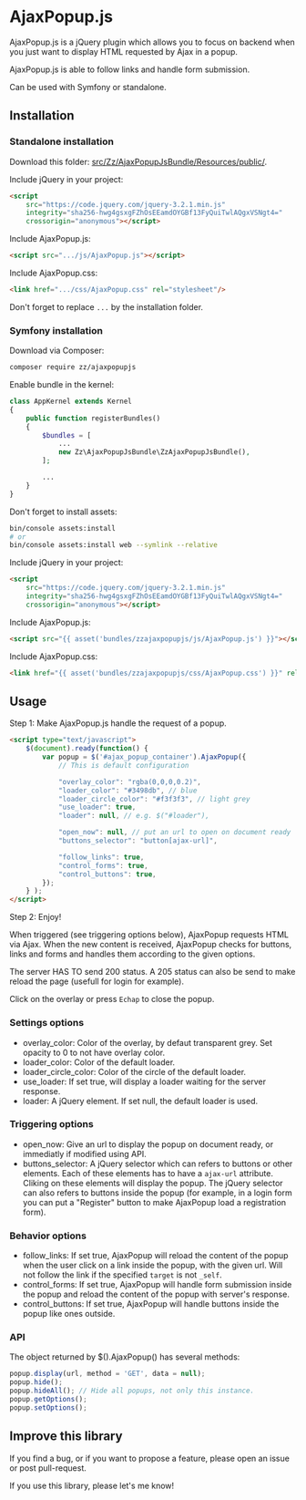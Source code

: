 AjaxPopup.js
============

AjaxPopup.js is a jQuery plugin which allows you to focus on backend when you just want to display HTML requested by Ajax in a popup.

AjaxPopup.js is able to follow links and handle form submission.

Can be used with Symfony or standalone.

## Installation

### Standalone installation

Download this folder: [src/Zz/AjaxPopupJsBundle/Resources/public/](https://github.com/Zzortell/AjaxPopup.js/tree/master/src/Zz/AjaxPopupJsBundle/Resources/public).

Include jQuery in your project:
```html
<script
    src="https://code.jquery.com/jquery-3.2.1.min.js"
    integrity="sha256-hwg4gsxgFZhOsEEamdOYGBf13FyQuiTwlAQgxVSNgt4="
    crossorigin="anonymous"></script>
```

Include AjaxPopup.js:
```html
<script src=".../js/AjaxPopup.js"></script>
```

Include AjaxPopup.css:
```html
<link href=".../css/AjaxPopup.css" rel="stylesheet"/>
```

Don't forget to replace `...` by the installation folder.

### Symfony installation

Download via Composer:
```bash
composer require zz/ajaxpopupjs
```

Enable bundle in the kernel:
```php
class AppKernel extends Kernel
{
    public function registerBundles()
    {
        $bundles = [
            ...
            new Zz\AjaxPopupJsBundle\ZzAjaxPopupJsBundle(),
        ];

        ...
    }
}
```

Don't forget to install assets:
```bash
bin/console assets:install
# or
bin/console assets:install web --symlink --relative
```

Include jQuery in your project:
```html
<script
	src="https://code.jquery.com/jquery-3.2.1.min.js"
	integrity="sha256-hwg4gsxgFZhOsEEamdOYGBf13FyQuiTwlAQgxVSNgt4="
	crossorigin="anonymous"></script>
```

Include AjaxPopup.js:
```html
<script src="{{ asset('bundles/zzajaxpopupjs/js/AjaxPopup.js') }}"></script>
```

Include AjaxPopup.css:
```html
<link href="{{ asset('bundles/zzajaxpopupjs/css/AjaxPopup.css') }}" rel="stylesheet"/>
```

## Usage

Step 1: Make AjaxPopup.js handle the request of a popup.
```html
<script type="text/javascript">
    $(document).ready(function() {
        var popup = $('#ajax_popup_container').AjaxPopup({
            // This is default configuration

            "overlay_color": "rgba(0,0,0,0.2)",
            "loader_color": "#3498db", // blue
            "loader_circle_color": "#f3f3f3", // light grey
            "use_loader": true,
            "loader": null, // e.g. $("#loader"),

            "open_now": null, // put an url to open on document ready
            "buttons_selector": "button[ajax-url]",

            "follow_links": true,
            "control_forms": true,
            "control_buttons": true,
        });
    } );
</script>
```

Step 2: Enjoy!

When triggered (see triggering options below), AjaxPopup requests HTML via Ajax. When the new content is received, AjaxPopup checks for buttons, links and forms and handles them according to the given options.

The server HAS TO send 200 status. A 205 status can also be send to make reload the page (usefull for login for example).

Click on the overlay or press `Echap` to close the popup.


### Settings options
- overlay_color: Color of the overlay, by defaut transparent grey. Set opacity to 0 to not have overlay color.
- loader_color: Color of the default loader.
- loader_circle_color: Color of the circle of the default loader.
- use_loader: If set true, will display a loader waiting for the server response.
- loader: A jQuery element. If set null, the default loader is used.

### Triggering options
- open_now: Give an url to display the popup on document ready, or immediatly if modified using API.
- buttons_selector: A jQuery selector which can refers to buttons or other elements. Each of these elements has to have a `ajax-url` attribute. Cliking on these elements will display the popup. The jQuery selector can also refers to buttons inside the popup (for example, in a login form you can put a "Register" button to make AjaxPopup load a registration form).

### Behavior options
- follow_links: If set true, AjaxPopup will reload the content of the popup when the user click on a link inside the popup, with the given url. Will not follow the link if the specified `target` is not `_self`.
- control_forms: If set true, AjaxPopup will handle form submission inside the popup and reload the content of the popup with server's response.
- control_buttons: If set true, AjaxPopup will handle buttons inside the popup like ones outside.

### API
The object returned by $().AjaxPopup() has several methods:
```js
popup.display(url, method = 'GET', data = null);
popup.hide();
popup.hideAll(); // Hide all popups, not only this instance.
popup.getOptions();
popup.setOptions();
```

## Improve this library

If you find a bug, or if you want to propose a feature, please open an issue or post pull-request.

If you use this library, please let's me know!
